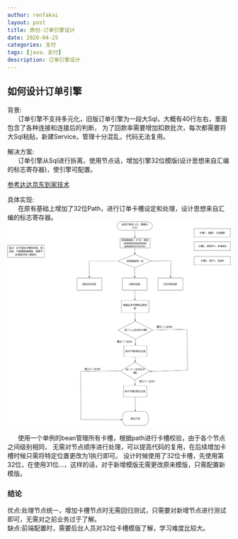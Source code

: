 ```yaml
---
author: renfakai
layout: post
title: 原创-订单引擎设计
date: 2020-04-25
categories: 支付
tags: [java，支付]
description: 订单引擎设计
---
```



## 如何设计订单引擎

背景:  
&nbsp;&nbsp;&nbsp;&nbsp;&nbsp;&nbsp;订单引擎不支持多元化，旧版订单引擎为一段大Sql，大概有40行左右，里面包含了各种连接和连接后的判断，
为了回款率需要增加扣款批次，每次都需要将大Sql粘贴，新建Service。管理十分混乱，代码无法复用。  

解决方案:  
&nbsp;&nbsp;&nbsp;&nbsp;&nbsp;&nbsp;订单引擎从Sql进行拆离，使用节点话，增加引擎32位模版(设计思想来自汇编的标志寄存器)，使引擎可配置。 
   
   
   
   
[参考达达京东到家技术](https://mp.weixin.qq.com/s/M1rK96Grc1QYlcivg2cO9w)

  
  
  
具体实现:  
&nbsp;&nbsp;&nbsp;&nbsp;&nbsp;&nbsp;在原有基础上增加了32位Path，进行订单卡槽设定和处理，设计思想来自汇编的标志寄存器。  
![avatar](/img/20200425/订单生成.png)      


&nbsp;&nbsp;&nbsp;&nbsp;&nbsp;&nbsp;使用一个单例的bean管理所有卡槽，根据path进行卡槽校验，由于各个节点之间级别相同，
无需对节点顺序进行处理，可以提高代码的复用，在后续增加卡槽时候只需将特定位置更改为1执行即可。
设计时候使用了32位卡槽，先使用第32位，在使用31位...，这样的话，对于新增模版无需更改原来模版，只需配置新模版。  

###  结论
优点:处理节点统一，增加卡槽节点时无需回归测试，只需要对新增节点进行测试即可，无需对之前业务过于了解。  
缺点:前端配置时，需要后台人员对32位卡槽模版了解，学习难度比较大。  
















